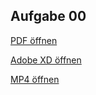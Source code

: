 

## Aufgabe 00
<a href="https://piazeller.github.io/IFDWiSe20-21/A00/00_SWOT.pdf"> PDF öffnen </a>

<a href="https://piazeller.github.io/IFDWiSe20-21/A00/00_SWOT.xd"> Adobe XD öffnen </a>

<a href="https://piazeller.github.io/IFDWiSe20-21/A00/00_SWOT.mp4"> MP4 öffnen </a>
